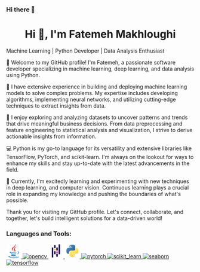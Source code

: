 ### Hi there 👋

<h1 align="center">Hi 👋, I'm Fatemeh Makhloughi</h1>
<p align="left">
  Machine Learning | Python Developer | Data Analysis Enthusiast

👋 Welcome to my GitHub profile! I'm Fatemeh, a passionate software developer specializing in machine learning, deep learning, and data analysis using Python.

🤖 I have extensive experience in building and deploying machine learning models to solve complex problems. My expertise includes developing algorithms, implementing neural networks, and utilizing cutting-edge techniques to extract insights from data.

🔬 I enjoy exploring and analyzing datasets to uncover patterns and trends that drive meaningful business decisions. From data preprocessing and feature engineering to statistical analysis and visualization, I strive to derive actionable insights from information.

💻 Python is my go-to language for its versatility and extensive libraries like TensorFlow, PyTorch, and scikit-learn. I'm always on the lookout for ways to enhance my skills and stay up-to-date with the latest advancements in the field.

🌱 Currently, I'm excitedly learning and experimenting with new techniques in deep learning, and computer vision. Continuous learning plays a crucial role in expanding my knowledge and pushing the boundaries of what's possible.


Thank you for visiting my GitHub profile. Let's connect, collaborate, and together, let's build intelligent solutions for a data-driven world!
</p>

<h3 align="left">Languages and Tools:</h3>
<p align="left"> <a href="https://www.java.com" target="_blank" rel="noreferrer"> <img src="https://raw.githubusercontent.com/devicons/devicon/master/icons/java/java-original.svg" alt="java" width="40" height="40"/> </a> <a href="https://opencv.org/" target="_blank" rel="noreferrer"> <img src="https://www.vectorlogo.zone/logos/opencv/opencv-icon.svg" alt="opencv" width="40" height="40"/> </a> <a href="https://pandas.pydata.org/" target="_blank" rel="noreferrer"> <img src="https://raw.githubusercontent.com/devicons/devicon/2ae2a900d2f041da66e950e4d48052658d850630/icons/pandas/pandas-original.svg" alt="pandas" width="40" height="40"/> </a> <a href="https://www.python.org" target="_blank" rel="noreferrer"> <img src="https://raw.githubusercontent.com/devicons/devicon/master/icons/python/python-original.svg" alt="python" width="40" height="40"/> </a> <a href="https://pytorch.org/" target="_blank" rel="noreferrer"> <img src="https://www.vectorlogo.zone/logos/pytorch/pytorch-icon.svg" alt="pytorch" width="40" height="40"/> </a> <a href="https://scikit-learn.org/" target="_blank" rel="noreferrer"> <img src="https://upload.wikimedia.org/wikipedia/commons/0/05/Scikit_learn_logo_small.svg" alt="scikit_learn" width="40" height="40"/> </a> <a href="https://seaborn.pydata.org/" target="_blank" rel="noreferrer"> <img src="https://seaborn.pydata.org/_images/logo-mark-lightbg.svg" alt="seaborn" width="40" height="40"/> </a> <a href="https://www.tensorflow.org" target="_blank" rel="noreferrer"> <img src="https://www.vectorlogo.zone/logos/tensorflow/tensorflow-icon.svg" alt="tensorflow" width="40" height="40"/> </a> </p>
